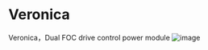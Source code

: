 # Veronica
Veronica，Dual FOC drive control power module
![image](https://github.com/Jianghanlin/Veronica/tree/main/Pictures/Veronica.png)
